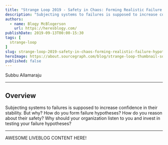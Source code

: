 ```yaml
---
title: "Strange Loop 2019 - Safety in Chaos: Forming Realistic Failure Hypotheses"
description: "Subjecting systems to failures is supposed to increase confidence in their stability. But why? How do you form failure hypotheses? How do you reason about their safety? Why should your organization listen to you and invest in testing your failure hypotheses?"
authors:
  - name: Blogy McBlogerson
    url: https://heresblogy.com/
publishDate: 2019-09-13T00:00-15:30
tags: [
  strange-loop
]
slug: strange-loop-2019-safety-in-chaos-forming-realistic-failure-hypotheses
heroImage: https://about.sourcegraph.com/blog/strange-loop-thumbnail-square-v2.jpg
published: false
---
```


<div className="container p-0 liveblog-presenters d-flex w-100 text-center">
  <div className="row m-0 w-100">
      <p className=" mr-12 m-0 w-100">
        <span className="liveblog-presenters__name">Subbu Allamaraju</span>
        <a href="https://twitter.com/sallamar" target="_blank" title="Twitter"><i className="fa fa-twitter pr-2"></i></a>
        <a href="https://github.com/S3u" target="_blank" title="GitHub"><i className="fa fa-github pr-2"></i></a>
        <a href="https://subbu.org" target="_blank" title="Speaker's site"><i className="fa fa-globe pr-2"></i></a>
      </p>
  </div>
</div>

---

## Overview

Subjecting systems to failures is supposed to increase confidence in their stability. But why? How do you form failure hypotheses? How do you reason about their safety? Why should your organization listen to you and invest in testing your failure hypotheses?

---

AWESOME LIVEBLOG CONTENT HERE!
